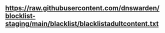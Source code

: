 ## https://raw.githubusercontent.com/dnswarden/blocklist-staging/main/blacklist/blacklistadultcontent.txt
